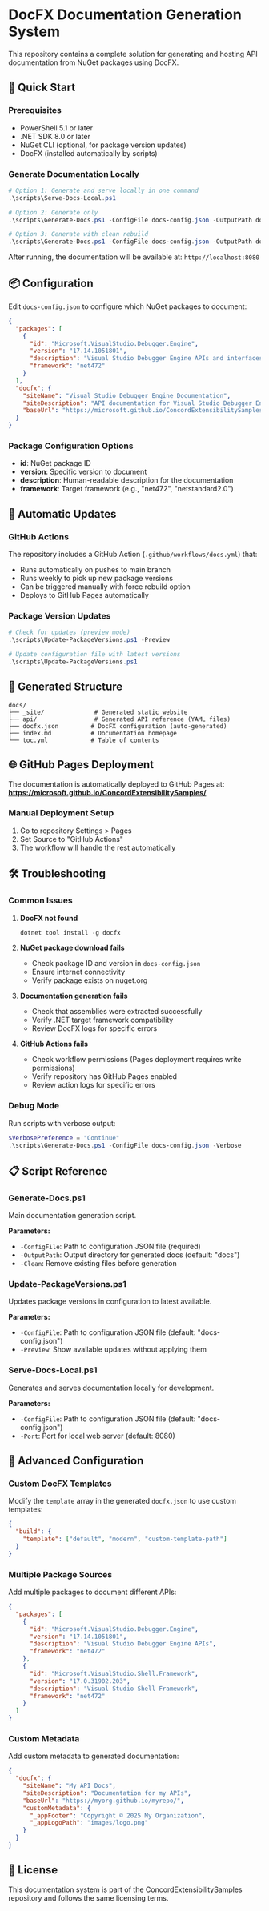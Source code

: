 # DocFX Documentation Generation System

This repository contains a complete solution for generating and hosting API documentation from NuGet packages using DocFX.

## 🚀 Quick Start

### Prerequisites
- PowerShell 5.1 or later
- .NET SDK 8.0 or later
- NuGet CLI (optional, for package version updates)
- DocFX (installed automatically by scripts)

### Generate Documentation Locally

```powershell
# Option 1: Generate and serve locally in one command
.\scripts\Serve-Docs-Local.ps1

# Option 2: Generate only
.\scripts\Generate-Docs.ps1 -ConfigFile docs-config.json -OutputPath docs

# Option 3: Generate with clean rebuild
.\scripts\Generate-Docs.ps1 -ConfigFile docs-config.json -OutputPath docs -Clean
```

After running, the documentation will be available at: `http://localhost:8080`

## 📦 Configuration

Edit `docs-config.json` to configure which NuGet packages to document:

```json
{
  "packages": [
    {
      "id": "Microsoft.VisualStudio.Debugger.Engine",
      "version": "17.14.1051801",
      "description": "Visual Studio Debugger Engine APIs and interfaces",
      "framework": "net472"
    }
  ],
  "docfx": {
    "siteName": "Visual Studio Debugger Engine Documentation",
    "siteDescription": "API documentation for Visual Studio Debugger Engine extensibility interfaces",
    "baseUrl": "https://microsoft.github.io/ConcordExtensibilitySamples/"
  }
}
```

### Package Configuration Options
- **id**: NuGet package ID
- **version**: Specific version to document
- **description**: Human-readable description for the documentation
- **framework**: Target framework (e.g., "net472", "netstandard2.0")

## 🔄 Automatic Updates

### GitHub Actions
The repository includes a GitHub Action (`.github/workflows/docs.yml`) that:
- Runs automatically on pushes to main branch
- Runs weekly to pick up new package versions
- Can be triggered manually with force rebuild option
- Deploys to GitHub Pages automatically

### Package Version Updates
```powershell
# Check for updates (preview mode)
.\scripts\Update-PackageVersions.ps1 -Preview

# Update configuration file with latest versions
.\scripts\Update-PackageVersions.ps1
```

## 📁 Generated Structure

```
docs/
├── _site/              # Generated static website
├── api/                # Generated API reference (YAML files)
├── docfx.json         # DocFX configuration (auto-generated)
├── index.md           # Documentation homepage
└── toc.yml            # Table of contents
```

## 🌐 GitHub Pages Deployment

The documentation is automatically deployed to GitHub Pages at:
**https://microsoft.github.io/ConcordExtensibilitySamples/**

### Manual Deployment Setup
1. Go to repository Settings > Pages
2. Set Source to "GitHub Actions"
3. The workflow will handle the rest automatically

## 🛠️ Troubleshooting

### Common Issues

1. **DocFX not found**
   ```powershell
   dotnet tool install -g docfx
   ```

2. **NuGet package download fails**
   - Check package ID and version in `docs-config.json`
   - Ensure internet connectivity
   - Verify package exists on nuget.org

3. **Documentation generation fails**
   - Check that assemblies were extracted successfully
   - Verify .NET target framework compatibility
   - Review DocFX logs for specific errors

4. **GitHub Actions fails**
   - Check workflow permissions (Pages deployment requires write permissions)
   - Verify repository has GitHub Pages enabled
   - Review action logs for specific errors

### Debug Mode
Run scripts with verbose output:
```powershell
$VerbosePreference = "Continue"
.\scripts\Generate-Docs.ps1 -ConfigFile docs-config.json -Verbose
```

## 📋 Script Reference

### Generate-Docs.ps1
Main documentation generation script.

**Parameters:**
- `-ConfigFile`: Path to configuration JSON file (required)
- `-OutputPath`: Output directory for generated docs (default: "docs")
- `-Clean`: Remove existing files before generation

### Update-PackageVersions.ps1
Updates package versions in configuration to latest available.

**Parameters:**
- `-ConfigFile`: Path to configuration JSON file (default: "docs-config.json")
- `-Preview`: Show available updates without applying them

### Serve-Docs-Local.ps1
Generates and serves documentation locally for development.

**Parameters:**
- `-ConfigFile`: Path to configuration JSON file (default: "docs-config.json")
- `-Port`: Port for local web server (default: 8080)

## 🔧 Advanced Configuration

### Custom DocFX Templates
Modify the `template` array in the generated `docfx.json` to use custom templates:

```json
{
  "build": {
    "template": ["default", "modern", "custom-template-path"]
  }
}
```

### Multiple Package Sources
Add multiple packages to document different APIs:

```json
{
  "packages": [
    {
      "id": "Microsoft.VisualStudio.Debugger.Engine",
      "version": "17.14.1051801",
      "description": "Visual Studio Debugger Engine APIs",
      "framework": "net472"
    },
    {
      "id": "Microsoft.VisualStudio.Shell.Framework",
      "version": "17.0.31902.203", 
      "description": "Visual Studio Shell Framework",
      "framework": "net472"
    }
  ]
}
```

### Custom Metadata
Add custom metadata to generated documentation:

```json
{
  "docfx": {
    "siteName": "My API Docs",
    "siteDescription": "Documentation for my APIs",
    "baseUrl": "https://myorg.github.io/myrepo/",
    "customMetadata": {
      "_appFooter": "Copyright © 2025 My Organization",
      "_appLogoPath": "images/logo.png"
    }
  }
}
```

## 📝 License

This documentation system is part of the ConcordExtensibilitySamples repository and follows the same licensing terms.
